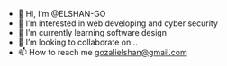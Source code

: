 - 👋 Hi, I’m @ELSHAN-GO
- 👀 I’m interested in web developing and cyber security 
- 🌱 I’m currently learning software design 
- 💞️ I’m looking to collaborate on ..
- 📫 How to reach me gozalielshan@gmail.com 

<!---
ELSHAN-GO/ELSHAN-GO is a ✨ special ✨ repository because its `README.md` (this file) appears on your GitHub profile.
You can click the Preview link to take a look at your changes.
--->
